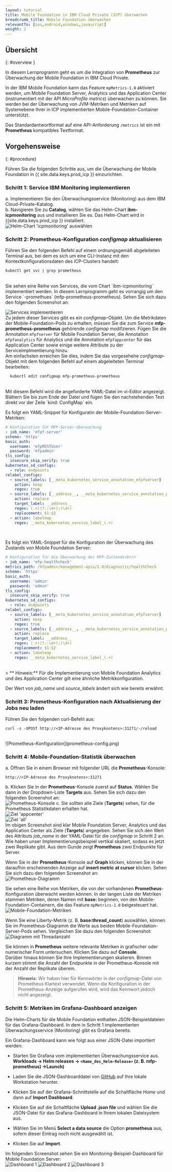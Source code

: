 ```yaml
---
layout: tutorial
title: Mobile Foundation in IBM Cloud Private (ICP) überwachen
breadcrumb_title: Mobile Foundation überwachen
relevantTo: [ios,android,windows,javascript]
weight: 2
---
```

<!-- NLS_CHARSET=UTF-8 -->
## Übersicht
{: #overview }

In diesem Lernprogramm geht es um die Integration von **Prometheus** zur Überwachung der Mobile Foundation in IBM Cloud Private.

In der IBM Mobile Foundation kann das Feature `mpMetrics-1.0` aktiviert werden, um Mobile Foundation Server, Analytics und das Application Center (instrumentiert mit der API *MicroProfile metrics*) überwachen zu können. Sie werden bei der Überwachung von JVM-Metriken und Metriken auf Systemebene Ihrer in ICP implementierten Mobile-Foundation-Container unterstützt. 

Das Standardantwortformat auf eine API-Anforderung `/metrics` ist ein mit **Prometheus** kompatibles Textformat.


## Vorgehensweise
{: #procedure}

Führen Sie die folgenden Schritte aus, um die Überwachung der Mobile Foundation in {{ site.data.keys.prod_icp }} einzurichten.

### Schritt 1: Service IBM Monitoring implementieren
a.  Implementieren Sie den Überwachungsservice (Monitoring) aus dem IBM Cloud-Private-Katalog.<br/>
b.  Navigieren Sie zu **Catalog**, wählen Sie das Helm-Chart **ibm-icpmonitoring** aus und installieren Sie es. Das Helm-Chart wird in {{site.data.keys.prod_icp }} installiert.<br/>
    ![Helm-Chart 'icpmonitoring' auswählen](select-monitoring-helm.png)

### Schritt 2: **Prometheus**-Konfiguration *configmap* aktualisieren

Führen Sie den folgenden Befehl auf einem ordnungsgemäß abgeleiteten Terminal aus, bei dem es sich um eine CLI-Instanz mit den Kontextkonfigurationsdaten des ICP-Clusters handelt:<br/>
```bash
kubectl get svc | grep prometheus
```
<br/>
Sie sehen eine Reihe von Services, die vom Chart `ibm-icpmonitoring` implementiert werden. In diesem Lernprogramm geht es vorrangig um den Service `<Name_des_Helm-Release>-promethues` (mfp-prometheus-prometheus). Sehen Sie sich dazu den folgenden Screenshot an:<br/>

![Services implementieren](get-svcs-helm.png)
<br/>
Zu jedem dieser Services gibt es ein *configmap*-Objekt. Um die Metrikdaten der Mobile-Foundation-Pods zu erhalten, müssen Sie die zum Service **mfp-prometheus-prometheus** gehörende *configmap* modifzieren. Fügen Sie die Annotation `mfpfserver` für Mobile Foundation Server, die Annotation `mfpfanalytics` für Analytics und die Annotation `mfpfappcenter` für das Application Center sowie einige weitere Attribute zu der Serviceimplmentierung hinzu.<br/>
Am einfachsten erreichen Sie dies, indem Sie das vorgesehehe *configmap*-Objekt mit dem folgenden Befehl auf einem abgeleiteten Terminal bearbeiten: <br/>
```bash
  kubectl edit configmap mfp-prometheus-prometheus
  ```
<br/>
Mit diesem Befehl wird die angeforderte YAML-Datei im vi-Editor angezeigt. Blättern Sie bis zum Ende der Datei und fügen Sie den nachstehenden Text direkt vor der Zeile `kind: ConfigMap` ein.

Es folgt ein YAML-Snippet für Konfiguratin der Mobile-Foundation-Server-Metriken:<br/>

```yaml
# Konfiguration für MFP-Server-Überwachung
- job_name: 'mfpf-server'
scheme: 'https'
basic_auth:
  username: 'mfpRESTUser'
  password: 'mfpadmin'
tls_config:
  insecure_skip_verify: true
kubernetes_sd_configs:
  - role: endpoints
relabel_configs:
  - source_labels: [__meta_kubernetes_service_annotation_mfpfserver]
    action: keep
    regex: true
  - source_labels: [__address__, __meta_kubernetes_service_annotation_prometheus_io_port]
    action: replace
    target_label: __address__
    regex: (.+)(?::\d+);(\d+)
    replacement: $1:$2
  - action: labelmap
    regex: __meta_kubernetes_service_label_(.+)
```    
<br/>

Es folgt ein YAML-Snippet für die Konfiguration der Überwachung des Zustands von Mobile Foundation Server:<br/>

```yaml
# Konfiguration für die Überwachung des MFP-Zustands<br/>
- job_name: 'mfp-healthcheck'
metrics_path: /mfpadmin/management-apis/2.0/diagnostic/healthCheck
scheme: 'https'
basic_auth:
  username: 'admin'
  password: 'admin'
tls_config:
  insecure_skip_verify: true
kubernetes_sd_configs:
  - role: endpoints
relabel_configs:
  - source_labels: [__meta_kubernetes_service_annotation_mfpfserver]
    action: keep
    regex: true
  - source_labels: [__address__, __meta_kubernetes_service_annotation_prometheus_io_port]
    action: replace
    target_label: __address__
    regex: (.+)(?::\d+);(\d+)
    replacement: $1:$2
  - action: labelmap
    regex: __meta_kubernetes_service_label_(.+)
```
<br/>
> ** Hinweis:** Für die Implementierung von Mobile Foundation Analytics und des Application Center gilt eine ähnliche Metrikkonfiguration.

Der Wert von *job_name* und *source_labels* ändert sich wie bereits erwähnt. 
  
### Schritt 3: **Prometheus**-Konfiguration nach Aktualisierung der Jobs neu laden
Führen Sie den folgenden curl-Befehl aus:<br/>
```cURL
curl -s -XPOST http://<IP-Adresse des Proxyknotens>:31271/-/reload
```
<br/>
![Prometheus-Konfiguration](prometheus-config.png)

### Schritt 4: Mobile-Foundation-Statistik überwachen

a. Öffnen Sie in einem Browser mit folgender URL die **Prometheus**-Konsole:<br/>
```
http://<IP-Adresse des Proxyknotens>:31271
```
b. Klicken Sie in der **Prometheus**-Konsole zuerst auf **Status**. Wählen Sie dann in der Dropdown-Liste **Targets** aus. Sehen Sie sich dazu den folgenden Screenshot an:<br/>
  ![Prometheus-Konsole](prometheus-console.png)
c. Sie sollten alle Ziele (**Targets**) sehen, für die Prometheus Statistikdaten erhalten hat.<br/>
  ![Ziel 'appcenter'](target-appcenter.png)<br/>
  ![Ziel 'all'](target-all.png)
<br/>
  Im obigen Screenshot sind klar Mobile Foundation Server, Analytics und das Application Center als Ziele (**Targets**) angegeben. Sehen Sie sich den Wert des Attributs *job_name* in der YAML-Datei für die *configmap* in Schritt 2 an.<br/>
  Wie haben unser Implementierungsbeispiel vertikal skaliert, sodass es jetzt zwei Replikate gibt. Aus dem Gunde zeigt **Prometheus** zwei Endpunkte für Server. <br/>

  Wenn Sie in der **Prometheus**-Konsole auf **Graph** klicken, können Sie in der daraufhin erscheinenden Anzeige auf **insert metric at cursor** klicken. Sehen Sie sich dazu den folgenden Screenshot an:<br/>
  ![Prometheus-Diagramm](graph-config.png)

  Sie sehen eine Reihe von Metriken, die von der vorhandenen **Prometheus**-Konfiguration überwacht werden können. In der langen Liste der Metriken stammen Metriken, deren Namen mit **base:** beginnen, von den Mobile-Foundation-Containern, die das Feature `mpMetrics-1.0` beigesteuert hat. <br/>
  ![Mobile-Foundation-Metriken](metrics.png)

  Wenn Sie eine Liberty-Metrik (z. B. **base:thread_count**) auswählen, können Sie im Prometheus-Diagramm die Werte aus beiden Mobile-Foundation-Server-Pods sehen. Vergleichen Sie dazu den folgenden Screenshot:<br/>
  ![Diagramm mit Threadanzahl](thread-count-graph.png)

  Sie können in **Prometheus** weitere relevante Metriken in grafischer oder numerischer Form untersuchen. Klicken Sie dazu auf **Console**.<br/>
  Darüber hinaus können Sie Ihre Implementierungen skalieren. Binnen kurzem stimmt die Anzahl der Endpunkte in der Prometheus-Konsole mit der Anzahl der Replikate überein. <br/>

  >**Hinweis:** Wir haben hier für Kennwörter in der *configmap*-Datei von Prometheus Klartext verwendet. Wenn die Konfiguration in der Prometheus-Anzeige aufgerufen wird, wird das Kennwort jedoch nicht angezeigt. 

### Schritt 5: Metriken im **Grafana**-Dashboard anzeigen
Die Helm-Charts für die Mobile Foundation enthalten JSON-Beispieldateien für das Grafana-Dashboard. In dem in Schritt 1 implementierten Überwachungsservice (Monitoring) gibt es Grafana bereits. <br/>

Ein Grafana-Dashboard kann wie folgt aus einer JSON-Datei importiert werden: <br/>

* Starten Sie Grafana vom implementierten Überwachungsservice aus. <br/>
  <b>Workloads -> Helm releases -> `<Name_des_Helm-Release>` (z. B. mfp-prometheus) ->Launch)</b>

* Laden Sie die JSON-Dashboarddatei von [GitHub](https://github.ibm.com/IBMPrivateCloud/charts/tree/master/stable/ibm-mfpf-server-prod/additionalFiles/ibm-mfpf-server-prod-grafanadashboard.json) auf Ihre lokale Workstation herunter. <br/>

* Klicken Sie auf der Grafana-Schnittstelle auf die Schaltfläche *Home* und dann auf **Import Dashboard**.<br/>

* Klicken Sie auf die Schaltfläche **Upload .json file** und wählen Sie die JSON-Datei für das Grafana-Dashboard in Ihrem lokalen Dateisystem aus. <br/>

* Wählen Sie im Menü **Select a data source** die Option **prometheus** aus, sofern dieser Eintrag noch nicht ausgewählt ist. <br/>

* Klicken Sie auf **Import**.<br/>

Im folgenden Screenshot sehen Sie ein Monitoring-Beispiel-Dashboard für Mobile Foundation Server:<br/>
![Dashboard 1](dashboard-1.png)
![Dashboard 2](dashboard-2.png)
![Dashboard 3](dashboard-3.png)
